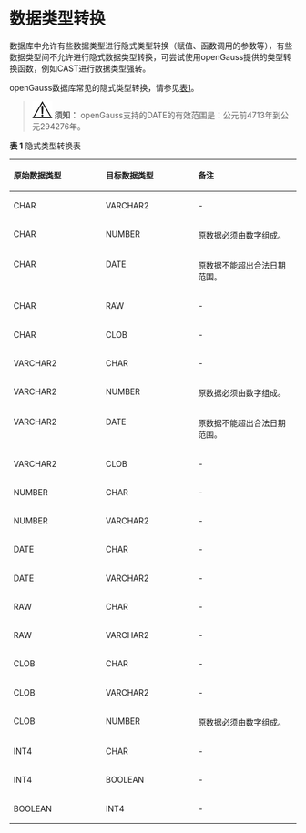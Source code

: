 # 数据类型转换<a name="ZH-CN_TOPIC_0289899898"></a>

数据库中允许有些数据类型进行隐式类型转换（赋值、函数调用的参数等），有些数据类型间不允许进行隐式数据类型转换，可尝试使用openGauss提供的类型转换函数，例如CAST进行数据类型强转。

openGauss数据库常见的隐式类型转换，请参见[表1](#zh-cn_topic_0283137393_zh-cn_topic_0237122212_zh-cn_topic_0059778807_tbc67231ae8bc4ca484efaebd2629a0e4)。

>![](public_sys-resources/icon-notice.gif) **须知：** 
>openGauss支持的DATE的有效范围是：公元前4713年到公元294276年。

**表 1**  隐式类型转换表

<a name="zh-cn_topic_0283137393_zh-cn_topic_0237122212_zh-cn_topic_0059778807_tbc67231ae8bc4ca484efaebd2629a0e4"></a>
<table><thead align="left"><tr id="zh-cn_topic_0283137393_zh-cn_topic_0237122212_zh-cn_topic_0059778807_r69956e6b5233460085d170c1bae836c3"><th class="cellrowborder" valign="top" width="32.15678432156784%" id="mcps1.2.4.1.1"><p id="zh-cn_topic_0283137393_zh-cn_topic_0237122212_zh-cn_topic_0059778807_a70efa5bbf1994084be3ca12218b6faa4"><a name="zh-cn_topic_0283137393_zh-cn_topic_0237122212_zh-cn_topic_0059778807_a70efa5bbf1994084be3ca12218b6faa4"></a><a name="zh-cn_topic_0283137393_zh-cn_topic_0237122212_zh-cn_topic_0059778807_a70efa5bbf1994084be3ca12218b6faa4"></a>原始数据类型</p>
</th>
<th class="cellrowborder" valign="top" width="32.15678432156784%" id="mcps1.2.4.1.2"><p id="zh-cn_topic_0283137393_zh-cn_topic_0237122212_zh-cn_topic_0059778807_a6f8535f3f6024440abf2fc7623384b6e"><a name="zh-cn_topic_0283137393_zh-cn_topic_0237122212_zh-cn_topic_0059778807_a6f8535f3f6024440abf2fc7623384b6e"></a><a name="zh-cn_topic_0283137393_zh-cn_topic_0237122212_zh-cn_topic_0059778807_a6f8535f3f6024440abf2fc7623384b6e"></a>目标数据类型</p>
</th>
<th class="cellrowborder" valign="top" width="35.68643135686431%" id="mcps1.2.4.1.3"><p id="zh-cn_topic_0283137393_zh-cn_topic_0237122212_zh-cn_topic_0059778807_a6821a54f597b41f99cfe3cfe1c3ef4e4"><a name="zh-cn_topic_0283137393_zh-cn_topic_0237122212_zh-cn_topic_0059778807_a6821a54f597b41f99cfe3cfe1c3ef4e4"></a><a name="zh-cn_topic_0283137393_zh-cn_topic_0237122212_zh-cn_topic_0059778807_a6821a54f597b41f99cfe3cfe1c3ef4e4"></a>备注</p>
</th>
</tr>
</thead>
<tbody><tr id="zh-cn_topic_0283137393_zh-cn_topic_0237122212_zh-cn_topic_0059778807_r036fabc3c5b14640a8e5166e8ee9c46e"><td class="cellrowborder" valign="top" width="32.15678432156784%" headers="mcps1.2.4.1.1 "><p id="zh-cn_topic_0283137393_zh-cn_topic_0237122212_zh-cn_topic_0059778807_a032288270dd2462f97ace4bde2f6203a"><a name="zh-cn_topic_0283137393_zh-cn_topic_0237122212_zh-cn_topic_0059778807_a032288270dd2462f97ace4bde2f6203a"></a><a name="zh-cn_topic_0283137393_zh-cn_topic_0237122212_zh-cn_topic_0059778807_a032288270dd2462f97ace4bde2f6203a"></a>CHAR</p>
</td>
<td class="cellrowborder" valign="top" width="32.15678432156784%" headers="mcps1.2.4.1.2 "><p id="zh-cn_topic_0283137393_zh-cn_topic_0237122212_zh-cn_topic_0059778807_a6c5dc344b60c43f89f341abd2c69ded9"><a name="zh-cn_topic_0283137393_zh-cn_topic_0237122212_zh-cn_topic_0059778807_a6c5dc344b60c43f89f341abd2c69ded9"></a><a name="zh-cn_topic_0283137393_zh-cn_topic_0237122212_zh-cn_topic_0059778807_a6c5dc344b60c43f89f341abd2c69ded9"></a>VARCHAR2</p>
</td>
<td class="cellrowborder" valign="top" width="35.68643135686431%" headers="mcps1.2.4.1.3 "><p id="zh-cn_topic_0283137393_zh-cn_topic_0237122212_zh-cn_topic_0059778807_a875e5650bb2e4ab4acc70b54458aaeed"><a name="zh-cn_topic_0283137393_zh-cn_topic_0237122212_zh-cn_topic_0059778807_a875e5650bb2e4ab4acc70b54458aaeed"></a><a name="zh-cn_topic_0283137393_zh-cn_topic_0237122212_zh-cn_topic_0059778807_a875e5650bb2e4ab4acc70b54458aaeed"></a>-</p>
</td>
</tr>
<tr id="zh-cn_topic_0283137393_zh-cn_topic_0237122212_zh-cn_topic_0059778807_red7674f319bf4fb39846b5ee9fb47b7b"><td class="cellrowborder" valign="top" width="32.15678432156784%" headers="mcps1.2.4.1.1 "><p id="zh-cn_topic_0283137393_zh-cn_topic_0237122212_zh-cn_topic_0059778807_a00126f61e651400fa38a9e1d28a4e282"><a name="zh-cn_topic_0283137393_zh-cn_topic_0237122212_zh-cn_topic_0059778807_a00126f61e651400fa38a9e1d28a4e282"></a><a name="zh-cn_topic_0283137393_zh-cn_topic_0237122212_zh-cn_topic_0059778807_a00126f61e651400fa38a9e1d28a4e282"></a>CHAR</p>
</td>
<td class="cellrowborder" valign="top" width="32.15678432156784%" headers="mcps1.2.4.1.2 "><p id="zh-cn_topic_0283137393_zh-cn_topic_0237122212_zh-cn_topic_0059778807_a8ec5e88836194534bb75a42109e10f59"><a name="zh-cn_topic_0283137393_zh-cn_topic_0237122212_zh-cn_topic_0059778807_a8ec5e88836194534bb75a42109e10f59"></a><a name="zh-cn_topic_0283137393_zh-cn_topic_0237122212_zh-cn_topic_0059778807_a8ec5e88836194534bb75a42109e10f59"></a>NUMBER</p>
</td>
<td class="cellrowborder" valign="top" width="35.68643135686431%" headers="mcps1.2.4.1.3 "><p id="zh-cn_topic_0283137393_zh-cn_topic_0237122212_zh-cn_topic_0059778807_a2e84fd9eefb34b30a2a05c598c56fe5b"><a name="zh-cn_topic_0283137393_zh-cn_topic_0237122212_zh-cn_topic_0059778807_a2e84fd9eefb34b30a2a05c598c56fe5b"></a><a name="zh-cn_topic_0283137393_zh-cn_topic_0237122212_zh-cn_topic_0059778807_a2e84fd9eefb34b30a2a05c598c56fe5b"></a>原数据必须由数字组成。</p>
</td>
</tr>
<tr id="zh-cn_topic_0283137393_zh-cn_topic_0237122212_zh-cn_topic_0059778807_r39de4558eda9419fb33eb98bedc3b919"><td class="cellrowborder" valign="top" width="32.15678432156784%" headers="mcps1.2.4.1.1 "><p id="zh-cn_topic_0283137393_zh-cn_topic_0237122212_zh-cn_topic_0059778807_a2dbf18ae1ea54e79b91ad4d177a0ec25"><a name="zh-cn_topic_0283137393_zh-cn_topic_0237122212_zh-cn_topic_0059778807_a2dbf18ae1ea54e79b91ad4d177a0ec25"></a><a name="zh-cn_topic_0283137393_zh-cn_topic_0237122212_zh-cn_topic_0059778807_a2dbf18ae1ea54e79b91ad4d177a0ec25"></a>CHAR</p>
</td>
<td class="cellrowborder" valign="top" width="32.15678432156784%" headers="mcps1.2.4.1.2 "><p id="zh-cn_topic_0283137393_zh-cn_topic_0237122212_zh-cn_topic_0059778807_af598b0b0192f4cdabe5a963697188184"><a name="zh-cn_topic_0283137393_zh-cn_topic_0237122212_zh-cn_topic_0059778807_af598b0b0192f4cdabe5a963697188184"></a><a name="zh-cn_topic_0283137393_zh-cn_topic_0237122212_zh-cn_topic_0059778807_af598b0b0192f4cdabe5a963697188184"></a>DATE</p>
</td>
<td class="cellrowborder" valign="top" width="35.68643135686431%" headers="mcps1.2.4.1.3 "><p id="zh-cn_topic_0283137393_zh-cn_topic_0237122212_zh-cn_topic_0059778807_a1e345eac62614d738ff58f02b7a2a77c"><a name="zh-cn_topic_0283137393_zh-cn_topic_0237122212_zh-cn_topic_0059778807_a1e345eac62614d738ff58f02b7a2a77c"></a><a name="zh-cn_topic_0283137393_zh-cn_topic_0237122212_zh-cn_topic_0059778807_a1e345eac62614d738ff58f02b7a2a77c"></a>原数据不能超出合法日期范围。</p>
</td>
</tr>
<tr id="zh-cn_topic_0283137393_zh-cn_topic_0237122212_zh-cn_topic_0059778807_rb9ff1894f71546d4af8b6644969067e8"><td class="cellrowborder" valign="top" width="32.15678432156784%" headers="mcps1.2.4.1.1 "><p id="zh-cn_topic_0283137393_zh-cn_topic_0237122212_zh-cn_topic_0059778807_a993adadff7264477832a5142d811e6bd"><a name="zh-cn_topic_0283137393_zh-cn_topic_0237122212_zh-cn_topic_0059778807_a993adadff7264477832a5142d811e6bd"></a><a name="zh-cn_topic_0283137393_zh-cn_topic_0237122212_zh-cn_topic_0059778807_a993adadff7264477832a5142d811e6bd"></a>CHAR</p>
</td>
<td class="cellrowborder" valign="top" width="32.15678432156784%" headers="mcps1.2.4.1.2 "><p id="zh-cn_topic_0283137393_zh-cn_topic_0237122212_zh-cn_topic_0059778807_a3246806c2a564a0eb16d08bd65e7bdc3"><a name="zh-cn_topic_0283137393_zh-cn_topic_0237122212_zh-cn_topic_0059778807_a3246806c2a564a0eb16d08bd65e7bdc3"></a><a name="zh-cn_topic_0283137393_zh-cn_topic_0237122212_zh-cn_topic_0059778807_a3246806c2a564a0eb16d08bd65e7bdc3"></a>RAW</p>
</td>
<td class="cellrowborder" valign="top" width="35.68643135686431%" headers="mcps1.2.4.1.3 "><p id="zh-cn_topic_0283137393_zh-cn_topic_0237122212_zh-cn_topic_0059778807_a921bf9d019ed49109e515c6f5fb0045a"><a name="zh-cn_topic_0283137393_zh-cn_topic_0237122212_zh-cn_topic_0059778807_a921bf9d019ed49109e515c6f5fb0045a"></a><a name="zh-cn_topic_0283137393_zh-cn_topic_0237122212_zh-cn_topic_0059778807_a921bf9d019ed49109e515c6f5fb0045a"></a>-</p>
</td>
</tr>
<tr id="zh-cn_topic_0283137393_zh-cn_topic_0237122212_zh-cn_topic_0059778807_rae451ff869764ec4913d654d4d74447b"><td class="cellrowborder" valign="top" width="32.15678432156784%" headers="mcps1.2.4.1.1 "><p id="zh-cn_topic_0283137393_zh-cn_topic_0237122212_zh-cn_topic_0059778807_af2ba5ebd77dd4983a85539ca355b9f05"><a name="zh-cn_topic_0283137393_zh-cn_topic_0237122212_zh-cn_topic_0059778807_af2ba5ebd77dd4983a85539ca355b9f05"></a><a name="zh-cn_topic_0283137393_zh-cn_topic_0237122212_zh-cn_topic_0059778807_af2ba5ebd77dd4983a85539ca355b9f05"></a>CHAR</p>
</td>
<td class="cellrowborder" valign="top" width="32.15678432156784%" headers="mcps1.2.4.1.2 "><p id="zh-cn_topic_0283137393_zh-cn_topic_0237122212_zh-cn_topic_0059778807_ac859bf40b74846b4bf8e05e3f9654c93"><a name="zh-cn_topic_0283137393_zh-cn_topic_0237122212_zh-cn_topic_0059778807_ac859bf40b74846b4bf8e05e3f9654c93"></a><a name="zh-cn_topic_0283137393_zh-cn_topic_0237122212_zh-cn_topic_0059778807_ac859bf40b74846b4bf8e05e3f9654c93"></a>CLOB</p>
</td>
<td class="cellrowborder" valign="top" width="35.68643135686431%" headers="mcps1.2.4.1.3 "><p id="zh-cn_topic_0283137393_zh-cn_topic_0237122212_zh-cn_topic_0059778807_a385d67623c284b498634d788fca7bdd1"><a name="zh-cn_topic_0283137393_zh-cn_topic_0237122212_zh-cn_topic_0059778807_a385d67623c284b498634d788fca7bdd1"></a><a name="zh-cn_topic_0283137393_zh-cn_topic_0237122212_zh-cn_topic_0059778807_a385d67623c284b498634d788fca7bdd1"></a>-</p>
</td>
</tr>
<tr id="zh-cn_topic_0283137393_zh-cn_topic_0237122212_zh-cn_topic_0059778807_r5afb5798a863407f923634eb293d6c5b"><td class="cellrowborder" valign="top" width="32.15678432156784%" headers="mcps1.2.4.1.1 "><p id="zh-cn_topic_0283137393_zh-cn_topic_0237122212_zh-cn_topic_0059778807_a2c9358bf4e2a483390119764934860d4"><a name="zh-cn_topic_0283137393_zh-cn_topic_0237122212_zh-cn_topic_0059778807_a2c9358bf4e2a483390119764934860d4"></a><a name="zh-cn_topic_0283137393_zh-cn_topic_0237122212_zh-cn_topic_0059778807_a2c9358bf4e2a483390119764934860d4"></a>VARCHAR2</p>
</td>
<td class="cellrowborder" valign="top" width="32.15678432156784%" headers="mcps1.2.4.1.2 "><p id="zh-cn_topic_0283137393_zh-cn_topic_0237122212_zh-cn_topic_0059778807_a1daefb2afa3548cc83b914bf13149803"><a name="zh-cn_topic_0283137393_zh-cn_topic_0237122212_zh-cn_topic_0059778807_a1daefb2afa3548cc83b914bf13149803"></a><a name="zh-cn_topic_0283137393_zh-cn_topic_0237122212_zh-cn_topic_0059778807_a1daefb2afa3548cc83b914bf13149803"></a>CHAR</p>
</td>
<td class="cellrowborder" valign="top" width="35.68643135686431%" headers="mcps1.2.4.1.3 "><p id="zh-cn_topic_0283137393_zh-cn_topic_0237122212_zh-cn_topic_0059778807_a1916b6ae67dd4aeb931025cd8f5b28c7"><a name="zh-cn_topic_0283137393_zh-cn_topic_0237122212_zh-cn_topic_0059778807_a1916b6ae67dd4aeb931025cd8f5b28c7"></a><a name="zh-cn_topic_0283137393_zh-cn_topic_0237122212_zh-cn_topic_0059778807_a1916b6ae67dd4aeb931025cd8f5b28c7"></a>-</p>
</td>
</tr>
<tr id="zh-cn_topic_0283137393_zh-cn_topic_0237122212_zh-cn_topic_0059778807_rf59618fc2307451fb7b5d0ecd70f471f"><td class="cellrowborder" valign="top" width="32.15678432156784%" headers="mcps1.2.4.1.1 "><p id="zh-cn_topic_0283137393_zh-cn_topic_0237122212_zh-cn_topic_0059778807_a051fb07d485d45b5bb6585a727cc7b40"><a name="zh-cn_topic_0283137393_zh-cn_topic_0237122212_zh-cn_topic_0059778807_a051fb07d485d45b5bb6585a727cc7b40"></a><a name="zh-cn_topic_0283137393_zh-cn_topic_0237122212_zh-cn_topic_0059778807_a051fb07d485d45b5bb6585a727cc7b40"></a>VARCHAR2</p>
</td>
<td class="cellrowborder" valign="top" width="32.15678432156784%" headers="mcps1.2.4.1.2 "><p id="zh-cn_topic_0283137393_zh-cn_topic_0237122212_zh-cn_topic_0059778807_a3eec43e2998843b187b17f573ee47a99"><a name="zh-cn_topic_0283137393_zh-cn_topic_0237122212_zh-cn_topic_0059778807_a3eec43e2998843b187b17f573ee47a99"></a><a name="zh-cn_topic_0283137393_zh-cn_topic_0237122212_zh-cn_topic_0059778807_a3eec43e2998843b187b17f573ee47a99"></a>NUMBER</p>
</td>
<td class="cellrowborder" valign="top" width="35.68643135686431%" headers="mcps1.2.4.1.3 "><p id="zh-cn_topic_0283137393_zh-cn_topic_0237122212_zh-cn_topic_0059778807_a3b7586114cba402faf9bae12c2a1cbdd"><a name="zh-cn_topic_0283137393_zh-cn_topic_0237122212_zh-cn_topic_0059778807_a3b7586114cba402faf9bae12c2a1cbdd"></a><a name="zh-cn_topic_0283137393_zh-cn_topic_0237122212_zh-cn_topic_0059778807_a3b7586114cba402faf9bae12c2a1cbdd"></a>原数据必须由数字组成。</p>
</td>
</tr>
<tr id="zh-cn_topic_0283137393_zh-cn_topic_0237122212_zh-cn_topic_0059778807_r35622a0538954ba29bfbc8e77a462afc"><td class="cellrowborder" valign="top" width="32.15678432156784%" headers="mcps1.2.4.1.1 "><p id="zh-cn_topic_0283137393_zh-cn_topic_0237122212_zh-cn_topic_0059778807_aac729614a46b4a4da2dbfbdd5bbadb81"><a name="zh-cn_topic_0283137393_zh-cn_topic_0237122212_zh-cn_topic_0059778807_aac729614a46b4a4da2dbfbdd5bbadb81"></a><a name="zh-cn_topic_0283137393_zh-cn_topic_0237122212_zh-cn_topic_0059778807_aac729614a46b4a4da2dbfbdd5bbadb81"></a>VARCHAR2</p>
</td>
<td class="cellrowborder" valign="top" width="32.15678432156784%" headers="mcps1.2.4.1.2 "><p id="zh-cn_topic_0283137393_zh-cn_topic_0237122212_zh-cn_topic_0059778807_a9e8ea6d2dea0420f8a04d8eb5fa97b67"><a name="zh-cn_topic_0283137393_zh-cn_topic_0237122212_zh-cn_topic_0059778807_a9e8ea6d2dea0420f8a04d8eb5fa97b67"></a><a name="zh-cn_topic_0283137393_zh-cn_topic_0237122212_zh-cn_topic_0059778807_a9e8ea6d2dea0420f8a04d8eb5fa97b67"></a>DATE</p>
</td>
<td class="cellrowborder" valign="top" width="35.68643135686431%" headers="mcps1.2.4.1.3 "><p id="zh-cn_topic_0283137393_zh-cn_topic_0237122212_zh-cn_topic_0059778807_a5fd0f9ad5c1443cfb0def57bdfcefa62"><a name="zh-cn_topic_0283137393_zh-cn_topic_0237122212_zh-cn_topic_0059778807_a5fd0f9ad5c1443cfb0def57bdfcefa62"></a><a name="zh-cn_topic_0283137393_zh-cn_topic_0237122212_zh-cn_topic_0059778807_a5fd0f9ad5c1443cfb0def57bdfcefa62"></a>原数据不能超出合法日期范围。</p>
</td>
</tr>
<tr id="zh-cn_topic_0283137393_zh-cn_topic_0237122212_zh-cn_topic_0059778807_r361a7f2fb9b14e30b313eae425062578"><td class="cellrowborder" valign="top" width="32.15678432156784%" headers="mcps1.2.4.1.1 "><p id="zh-cn_topic_0283137393_zh-cn_topic_0237122212_zh-cn_topic_0059778807_a6d117317fb1341c78030d1f997ae9911"><a name="zh-cn_topic_0283137393_zh-cn_topic_0237122212_zh-cn_topic_0059778807_a6d117317fb1341c78030d1f997ae9911"></a><a name="zh-cn_topic_0283137393_zh-cn_topic_0237122212_zh-cn_topic_0059778807_a6d117317fb1341c78030d1f997ae9911"></a>VARCHAR2</p>
</td>
<td class="cellrowborder" valign="top" width="32.15678432156784%" headers="mcps1.2.4.1.2 "><p id="zh-cn_topic_0283137393_zh-cn_topic_0237122212_zh-cn_topic_0059778807_a264627bde59542a196b140de1ca70015"><a name="zh-cn_topic_0283137393_zh-cn_topic_0237122212_zh-cn_topic_0059778807_a264627bde59542a196b140de1ca70015"></a><a name="zh-cn_topic_0283137393_zh-cn_topic_0237122212_zh-cn_topic_0059778807_a264627bde59542a196b140de1ca70015"></a>CLOB</p>
</td>
<td class="cellrowborder" valign="top" width="35.68643135686431%" headers="mcps1.2.4.1.3 "><p id="zh-cn_topic_0283137393_zh-cn_topic_0237122212_zh-cn_topic_0059778807_abd323b9754bf4f078e5f2d43de60e69a"><a name="zh-cn_topic_0283137393_zh-cn_topic_0237122212_zh-cn_topic_0059778807_abd323b9754bf4f078e5f2d43de60e69a"></a><a name="zh-cn_topic_0283137393_zh-cn_topic_0237122212_zh-cn_topic_0059778807_abd323b9754bf4f078e5f2d43de60e69a"></a>-</p>
</td>
</tr>
<tr id="zh-cn_topic_0283137393_zh-cn_topic_0237122212_zh-cn_topic_0059778807_rb2f66aa85e214964be860af8c5030ad4"><td class="cellrowborder" valign="top" width="32.15678432156784%" headers="mcps1.2.4.1.1 "><p id="zh-cn_topic_0283137393_zh-cn_topic_0237122212_zh-cn_topic_0059778807_ad503f5dfce5249a98907a9e63d12e193"><a name="zh-cn_topic_0283137393_zh-cn_topic_0237122212_zh-cn_topic_0059778807_ad503f5dfce5249a98907a9e63d12e193"></a><a name="zh-cn_topic_0283137393_zh-cn_topic_0237122212_zh-cn_topic_0059778807_ad503f5dfce5249a98907a9e63d12e193"></a>NUMBER</p>
</td>
<td class="cellrowborder" valign="top" width="32.15678432156784%" headers="mcps1.2.4.1.2 "><p id="zh-cn_topic_0283137393_zh-cn_topic_0237122212_zh-cn_topic_0059778807_aba0c33cddd884138a0e7749929614f35"><a name="zh-cn_topic_0283137393_zh-cn_topic_0237122212_zh-cn_topic_0059778807_aba0c33cddd884138a0e7749929614f35"></a><a name="zh-cn_topic_0283137393_zh-cn_topic_0237122212_zh-cn_topic_0059778807_aba0c33cddd884138a0e7749929614f35"></a>CHAR</p>
</td>
<td class="cellrowborder" valign="top" width="35.68643135686431%" headers="mcps1.2.4.1.3 "><p id="zh-cn_topic_0283137393_zh-cn_topic_0237122212_zh-cn_topic_0059778807_a8d45c7fc49bf46c391082fed965ee7a3"><a name="zh-cn_topic_0283137393_zh-cn_topic_0237122212_zh-cn_topic_0059778807_a8d45c7fc49bf46c391082fed965ee7a3"></a><a name="zh-cn_topic_0283137393_zh-cn_topic_0237122212_zh-cn_topic_0059778807_a8d45c7fc49bf46c391082fed965ee7a3"></a>-</p>
</td>
</tr>
<tr id="zh-cn_topic_0283137393_zh-cn_topic_0237122212_zh-cn_topic_0059778807_r4e57d933049d42e5b5c5e80d3bd78bfe"><td class="cellrowborder" valign="top" width="32.15678432156784%" headers="mcps1.2.4.1.1 "><p id="zh-cn_topic_0283137393_zh-cn_topic_0237122212_zh-cn_topic_0059778807_a80ccb3c665bc42b3ac6f2afbe5419102"><a name="zh-cn_topic_0283137393_zh-cn_topic_0237122212_zh-cn_topic_0059778807_a80ccb3c665bc42b3ac6f2afbe5419102"></a><a name="zh-cn_topic_0283137393_zh-cn_topic_0237122212_zh-cn_topic_0059778807_a80ccb3c665bc42b3ac6f2afbe5419102"></a>NUMBER</p>
</td>
<td class="cellrowborder" valign="top" width="32.15678432156784%" headers="mcps1.2.4.1.2 "><p id="zh-cn_topic_0283137393_zh-cn_topic_0237122212_zh-cn_topic_0059778807_aff71c888c1d64eb9852196d2288f2c16"><a name="zh-cn_topic_0283137393_zh-cn_topic_0237122212_zh-cn_topic_0059778807_aff71c888c1d64eb9852196d2288f2c16"></a><a name="zh-cn_topic_0283137393_zh-cn_topic_0237122212_zh-cn_topic_0059778807_aff71c888c1d64eb9852196d2288f2c16"></a>VARCHAR2</p>
</td>
<td class="cellrowborder" valign="top" width="35.68643135686431%" headers="mcps1.2.4.1.3 "><p id="zh-cn_topic_0283137393_zh-cn_topic_0237122212_zh-cn_topic_0059778807_adab4747e2ed644d3bb64c7183ba6e579"><a name="zh-cn_topic_0283137393_zh-cn_topic_0237122212_zh-cn_topic_0059778807_adab4747e2ed644d3bb64c7183ba6e579"></a><a name="zh-cn_topic_0283137393_zh-cn_topic_0237122212_zh-cn_topic_0059778807_adab4747e2ed644d3bb64c7183ba6e579"></a>-</p>
</td>
</tr>
<tr id="zh-cn_topic_0283137393_zh-cn_topic_0237122212_zh-cn_topic_0059778807_ra2fc957fc8bd489a82a29f41ac89bf2f"><td class="cellrowborder" valign="top" width="32.15678432156784%" headers="mcps1.2.4.1.1 "><p id="zh-cn_topic_0283137393_zh-cn_topic_0237122212_zh-cn_topic_0059778807_af2a4426248be4ec8920ddf4124f18916"><a name="zh-cn_topic_0283137393_zh-cn_topic_0237122212_zh-cn_topic_0059778807_af2a4426248be4ec8920ddf4124f18916"></a><a name="zh-cn_topic_0283137393_zh-cn_topic_0237122212_zh-cn_topic_0059778807_af2a4426248be4ec8920ddf4124f18916"></a>DATE</p>
</td>
<td class="cellrowborder" valign="top" width="32.15678432156784%" headers="mcps1.2.4.1.2 "><p id="zh-cn_topic_0283137393_zh-cn_topic_0237122212_zh-cn_topic_0059778807_a5147c2dc79e0445da0d0376bc395e7ea"><a name="zh-cn_topic_0283137393_zh-cn_topic_0237122212_zh-cn_topic_0059778807_a5147c2dc79e0445da0d0376bc395e7ea"></a><a name="zh-cn_topic_0283137393_zh-cn_topic_0237122212_zh-cn_topic_0059778807_a5147c2dc79e0445da0d0376bc395e7ea"></a>CHAR</p>
</td>
<td class="cellrowborder" valign="top" width="35.68643135686431%" headers="mcps1.2.4.1.3 "><p id="zh-cn_topic_0283137393_zh-cn_topic_0237122212_zh-cn_topic_0059778807_a98654333589a45efad553489425fb71e"><a name="zh-cn_topic_0283137393_zh-cn_topic_0237122212_zh-cn_topic_0059778807_a98654333589a45efad553489425fb71e"></a><a name="zh-cn_topic_0283137393_zh-cn_topic_0237122212_zh-cn_topic_0059778807_a98654333589a45efad553489425fb71e"></a>-</p>
</td>
</tr>
<tr id="zh-cn_topic_0283137393_zh-cn_topic_0237122212_zh-cn_topic_0059778807_r22200dc53db643a9bbee5c3971e29fab"><td class="cellrowborder" valign="top" width="32.15678432156784%" headers="mcps1.2.4.1.1 "><p id="zh-cn_topic_0283137393_zh-cn_topic_0237122212_zh-cn_topic_0059778807_a8a9479c03ed1433cb96f83b0df9f0ec8"><a name="zh-cn_topic_0283137393_zh-cn_topic_0237122212_zh-cn_topic_0059778807_a8a9479c03ed1433cb96f83b0df9f0ec8"></a><a name="zh-cn_topic_0283137393_zh-cn_topic_0237122212_zh-cn_topic_0059778807_a8a9479c03ed1433cb96f83b0df9f0ec8"></a>DATE</p>
</td>
<td class="cellrowborder" valign="top" width="32.15678432156784%" headers="mcps1.2.4.1.2 "><p id="zh-cn_topic_0283137393_zh-cn_topic_0237122212_zh-cn_topic_0059778807_a60b81bbb0dea4b0e9c3322980302ba3a"><a name="zh-cn_topic_0283137393_zh-cn_topic_0237122212_zh-cn_topic_0059778807_a60b81bbb0dea4b0e9c3322980302ba3a"></a><a name="zh-cn_topic_0283137393_zh-cn_topic_0237122212_zh-cn_topic_0059778807_a60b81bbb0dea4b0e9c3322980302ba3a"></a>VARCHAR2</p>
</td>
<td class="cellrowborder" valign="top" width="35.68643135686431%" headers="mcps1.2.4.1.3 "><p id="zh-cn_topic_0283137393_zh-cn_topic_0237122212_zh-cn_topic_0059778807_a2ce6cb1ed2844d1abc8aac5d2b8d3b55"><a name="zh-cn_topic_0283137393_zh-cn_topic_0237122212_zh-cn_topic_0059778807_a2ce6cb1ed2844d1abc8aac5d2b8d3b55"></a><a name="zh-cn_topic_0283137393_zh-cn_topic_0237122212_zh-cn_topic_0059778807_a2ce6cb1ed2844d1abc8aac5d2b8d3b55"></a>-</p>
</td>
</tr>
<tr id="zh-cn_topic_0283137393_zh-cn_topic_0237122212_zh-cn_topic_0059778807_r936540db9b0d47fc94bcd55c8ec9563f"><td class="cellrowborder" valign="top" width="32.15678432156784%" headers="mcps1.2.4.1.1 "><p id="zh-cn_topic_0283137393_zh-cn_topic_0237122212_zh-cn_topic_0059778807_aa68fc9f96d1b44478e04665ccc2a062d"><a name="zh-cn_topic_0283137393_zh-cn_topic_0237122212_zh-cn_topic_0059778807_aa68fc9f96d1b44478e04665ccc2a062d"></a><a name="zh-cn_topic_0283137393_zh-cn_topic_0237122212_zh-cn_topic_0059778807_aa68fc9f96d1b44478e04665ccc2a062d"></a>RAW</p>
</td>
<td class="cellrowborder" valign="top" width="32.15678432156784%" headers="mcps1.2.4.1.2 "><p id="zh-cn_topic_0283137393_zh-cn_topic_0237122212_zh-cn_topic_0059778807_aae9675b6cb9b4bb497a185ef8b5ad73f"><a name="zh-cn_topic_0283137393_zh-cn_topic_0237122212_zh-cn_topic_0059778807_aae9675b6cb9b4bb497a185ef8b5ad73f"></a><a name="zh-cn_topic_0283137393_zh-cn_topic_0237122212_zh-cn_topic_0059778807_aae9675b6cb9b4bb497a185ef8b5ad73f"></a>CHAR</p>
</td>
<td class="cellrowborder" valign="top" width="35.68643135686431%" headers="mcps1.2.4.1.3 "><p id="zh-cn_topic_0283137393_zh-cn_topic_0237122212_zh-cn_topic_0059778807_a57400f97ca00496b9df7960afe4071ad"><a name="zh-cn_topic_0283137393_zh-cn_topic_0237122212_zh-cn_topic_0059778807_a57400f97ca00496b9df7960afe4071ad"></a><a name="zh-cn_topic_0283137393_zh-cn_topic_0237122212_zh-cn_topic_0059778807_a57400f97ca00496b9df7960afe4071ad"></a>-</p>
</td>
</tr>
<tr id="zh-cn_topic_0283137393_zh-cn_topic_0237122212_zh-cn_topic_0059778807_rf151576d7ba7477baa8e088898755cbe"><td class="cellrowborder" valign="top" width="32.15678432156784%" headers="mcps1.2.4.1.1 "><p id="zh-cn_topic_0283137393_zh-cn_topic_0237122212_zh-cn_topic_0059778807_aa2b7331ed76b46eea54879732d4cd56b"><a name="zh-cn_topic_0283137393_zh-cn_topic_0237122212_zh-cn_topic_0059778807_aa2b7331ed76b46eea54879732d4cd56b"></a><a name="zh-cn_topic_0283137393_zh-cn_topic_0237122212_zh-cn_topic_0059778807_aa2b7331ed76b46eea54879732d4cd56b"></a>RAW</p>
</td>
<td class="cellrowborder" valign="top" width="32.15678432156784%" headers="mcps1.2.4.1.2 "><p id="zh-cn_topic_0283137393_zh-cn_topic_0237122212_zh-cn_topic_0059778807_a96d82184b78948feb440dfcdffbc0e2b"><a name="zh-cn_topic_0283137393_zh-cn_topic_0237122212_zh-cn_topic_0059778807_a96d82184b78948feb440dfcdffbc0e2b"></a><a name="zh-cn_topic_0283137393_zh-cn_topic_0237122212_zh-cn_topic_0059778807_a96d82184b78948feb440dfcdffbc0e2b"></a>VARCHAR2</p>
</td>
<td class="cellrowborder" valign="top" width="35.68643135686431%" headers="mcps1.2.4.1.3 "><p id="zh-cn_topic_0283137393_zh-cn_topic_0237122212_zh-cn_topic_0059778807_a188a69d4f32048aaaa376e6dffdf149f"><a name="zh-cn_topic_0283137393_zh-cn_topic_0237122212_zh-cn_topic_0059778807_a188a69d4f32048aaaa376e6dffdf149f"></a><a name="zh-cn_topic_0283137393_zh-cn_topic_0237122212_zh-cn_topic_0059778807_a188a69d4f32048aaaa376e6dffdf149f"></a>-</p>
</td>
</tr>
<tr id="zh-cn_topic_0283137393_zh-cn_topic_0237122212_zh-cn_topic_0059778807_r472ab394422041faa30eb7e89febee30"><td class="cellrowborder" valign="top" width="32.15678432156784%" headers="mcps1.2.4.1.1 "><p id="zh-cn_topic_0283137393_zh-cn_topic_0237122212_zh-cn_topic_0059778807_a8b9a256e467a41ae8e77696cf717b870"><a name="zh-cn_topic_0283137393_zh-cn_topic_0237122212_zh-cn_topic_0059778807_a8b9a256e467a41ae8e77696cf717b870"></a><a name="zh-cn_topic_0283137393_zh-cn_topic_0237122212_zh-cn_topic_0059778807_a8b9a256e467a41ae8e77696cf717b870"></a>CLOB</p>
</td>
<td class="cellrowborder" valign="top" width="32.15678432156784%" headers="mcps1.2.4.1.2 "><p id="zh-cn_topic_0283137393_zh-cn_topic_0237122212_zh-cn_topic_0059778807_a3d555160d728423684959318a4355539"><a name="zh-cn_topic_0283137393_zh-cn_topic_0237122212_zh-cn_topic_0059778807_a3d555160d728423684959318a4355539"></a><a name="zh-cn_topic_0283137393_zh-cn_topic_0237122212_zh-cn_topic_0059778807_a3d555160d728423684959318a4355539"></a>CHAR</p>
</td>
<td class="cellrowborder" valign="top" width="35.68643135686431%" headers="mcps1.2.4.1.3 "><p id="zh-cn_topic_0283137393_zh-cn_topic_0237122212_zh-cn_topic_0059778807_ac1e9a6f50ca64701b1e4276d37f501e5"><a name="zh-cn_topic_0283137393_zh-cn_topic_0237122212_zh-cn_topic_0059778807_ac1e9a6f50ca64701b1e4276d37f501e5"></a><a name="zh-cn_topic_0283137393_zh-cn_topic_0237122212_zh-cn_topic_0059778807_ac1e9a6f50ca64701b1e4276d37f501e5"></a>-</p>
</td>
</tr>
<tr id="zh-cn_topic_0283137393_zh-cn_topic_0237122212_zh-cn_topic_0059778807_r29c0857a5ad840d8a6a70198ce29a52b"><td class="cellrowborder" valign="top" width="32.15678432156784%" headers="mcps1.2.4.1.1 "><p id="zh-cn_topic_0283137393_zh-cn_topic_0237122212_zh-cn_topic_0059778807_ac1a3776b45a648d4ae0427d34a813b24"><a name="zh-cn_topic_0283137393_zh-cn_topic_0237122212_zh-cn_topic_0059778807_ac1a3776b45a648d4ae0427d34a813b24"></a><a name="zh-cn_topic_0283137393_zh-cn_topic_0237122212_zh-cn_topic_0059778807_ac1a3776b45a648d4ae0427d34a813b24"></a>CLOB</p>
</td>
<td class="cellrowborder" valign="top" width="32.15678432156784%" headers="mcps1.2.4.1.2 "><p id="zh-cn_topic_0283137393_zh-cn_topic_0237122212_zh-cn_topic_0059778807_ad9ec9591858b40a495cd085944b96657"><a name="zh-cn_topic_0283137393_zh-cn_topic_0237122212_zh-cn_topic_0059778807_ad9ec9591858b40a495cd085944b96657"></a><a name="zh-cn_topic_0283137393_zh-cn_topic_0237122212_zh-cn_topic_0059778807_ad9ec9591858b40a495cd085944b96657"></a>VARCHAR2</p>
</td>
<td class="cellrowborder" valign="top" width="35.68643135686431%" headers="mcps1.2.4.1.3 "><p id="zh-cn_topic_0283137393_zh-cn_topic_0237122212_zh-cn_topic_0059778807_a7af5e84e8f7f42d7980a8da70e498308"><a name="zh-cn_topic_0283137393_zh-cn_topic_0237122212_zh-cn_topic_0059778807_a7af5e84e8f7f42d7980a8da70e498308"></a><a name="zh-cn_topic_0283137393_zh-cn_topic_0237122212_zh-cn_topic_0059778807_a7af5e84e8f7f42d7980a8da70e498308"></a>-</p>
</td>
</tr>
<tr id="zh-cn_topic_0283137393_zh-cn_topic_0237122212_zh-cn_topic_0059778807_r1b149e4015374cde9c1e5b3052653f3c"><td class="cellrowborder" valign="top" width="32.15678432156784%" headers="mcps1.2.4.1.1 "><p id="zh-cn_topic_0283137393_zh-cn_topic_0237122212_zh-cn_topic_0059778807_a095952f9640d4a6781b614ca5b82d63e"><a name="zh-cn_topic_0283137393_zh-cn_topic_0237122212_zh-cn_topic_0059778807_a095952f9640d4a6781b614ca5b82d63e"></a><a name="zh-cn_topic_0283137393_zh-cn_topic_0237122212_zh-cn_topic_0059778807_a095952f9640d4a6781b614ca5b82d63e"></a>CLOB</p>
</td>
<td class="cellrowborder" valign="top" width="32.15678432156784%" headers="mcps1.2.4.1.2 "><p id="zh-cn_topic_0283137393_zh-cn_topic_0237122212_zh-cn_topic_0059778807_a08deab09b8a04cd9bb39c27edd4c2d1c"><a name="zh-cn_topic_0283137393_zh-cn_topic_0237122212_zh-cn_topic_0059778807_a08deab09b8a04cd9bb39c27edd4c2d1c"></a><a name="zh-cn_topic_0283137393_zh-cn_topic_0237122212_zh-cn_topic_0059778807_a08deab09b8a04cd9bb39c27edd4c2d1c"></a>NUMBER</p>
</td>
<td class="cellrowborder" valign="top" width="35.68643135686431%" headers="mcps1.2.4.1.3 "><p id="zh-cn_topic_0283137393_zh-cn_topic_0237122212_zh-cn_topic_0059778807_a3be749fc72804d458ffdc4fbc3e8ffce"><a name="zh-cn_topic_0283137393_zh-cn_topic_0237122212_zh-cn_topic_0059778807_a3be749fc72804d458ffdc4fbc3e8ffce"></a><a name="zh-cn_topic_0283137393_zh-cn_topic_0237122212_zh-cn_topic_0059778807_a3be749fc72804d458ffdc4fbc3e8ffce"></a>原数据必须由数字组成。</p>
</td>
</tr>
<tr id="zh-cn_topic_0283137393_zh-cn_topic_0237122212_zh-cn_topic_0059778807_rb403e6c819fe4902baf2745ebe70fee9"><td class="cellrowborder" valign="top" width="32.15678432156784%" headers="mcps1.2.4.1.1 "><p id="zh-cn_topic_0283137393_zh-cn_topic_0237122212_zh-cn_topic_0059778807_a962b560b2be443eda913331961210419"><a name="zh-cn_topic_0283137393_zh-cn_topic_0237122212_zh-cn_topic_0059778807_a962b560b2be443eda913331961210419"></a><a name="zh-cn_topic_0283137393_zh-cn_topic_0237122212_zh-cn_topic_0059778807_a962b560b2be443eda913331961210419"></a>INT4</p>
</td>
<td class="cellrowborder" valign="top" width="32.15678432156784%" headers="mcps1.2.4.1.2 "><p id="zh-cn_topic_0283137393_zh-cn_topic_0237122212_zh-cn_topic_0059778807_a3c9b8606898f4749a76caf6b28084426"><a name="zh-cn_topic_0283137393_zh-cn_topic_0237122212_zh-cn_topic_0059778807_a3c9b8606898f4749a76caf6b28084426"></a><a name="zh-cn_topic_0283137393_zh-cn_topic_0237122212_zh-cn_topic_0059778807_a3c9b8606898f4749a76caf6b28084426"></a>CHAR</p>
</td>
<td class="cellrowborder" valign="top" width="35.68643135686431%" headers="mcps1.2.4.1.3 "><p id="zh-cn_topic_0283137393_zh-cn_topic_0237122212_zh-cn_topic_0059778807_ac3adeec499244758a00f6daffbfcc6df"><a name="zh-cn_topic_0283137393_zh-cn_topic_0237122212_zh-cn_topic_0059778807_ac3adeec499244758a00f6daffbfcc6df"></a><a name="zh-cn_topic_0283137393_zh-cn_topic_0237122212_zh-cn_topic_0059778807_ac3adeec499244758a00f6daffbfcc6df"></a>-</p>
</td>
</tr>
<tr id="zh-cn_topic_0283137393_row115641651175911"><td class="cellrowborder" valign="top" width="32.15678432156784%" headers="mcps1.2.4.1.1 "><p id="zh-cn_topic_0283137393_p13564155145917"><a name="zh-cn_topic_0283137393_p13564155145917"></a><a name="zh-cn_topic_0283137393_p13564155145917"></a>INT4</p>
</td>
<td class="cellrowborder" valign="top" width="32.15678432156784%" headers="mcps1.2.4.1.2 "><p id="zh-cn_topic_0283137393_p1456425116595"><a name="zh-cn_topic_0283137393_p1456425116595"></a><a name="zh-cn_topic_0283137393_p1456425116595"></a>BOOLEAN</p>
</td>
<td class="cellrowborder" valign="top" width="35.68643135686431%" headers="mcps1.2.4.1.3 "><p id="zh-cn_topic_0283137393_p105653514597"><a name="zh-cn_topic_0283137393_p105653514597"></a><a name="zh-cn_topic_0283137393_p105653514597"></a>-</p>
</td>
</tr>
<tr id="zh-cn_topic_0283137393_row9583858714"><td class="cellrowborder" valign="top" width="32.15678432156784%" headers="mcps1.2.4.1.1 "><p id="zh-cn_topic_0283137393_p1558416581217"><a name="zh-cn_topic_0283137393_p1558416581217"></a><a name="zh-cn_topic_0283137393_p1558416581217"></a>BOOLEAN</p>
</td>
<td class="cellrowborder" valign="top" width="32.15678432156784%" headers="mcps1.2.4.1.2 "><p id="zh-cn_topic_0283137393_p1158416581911"><a name="zh-cn_topic_0283137393_p1158416581911"></a><a name="zh-cn_topic_0283137393_p1158416581911"></a>INT4</p>
</td>
<td class="cellrowborder" valign="top" width="35.68643135686431%" headers="mcps1.2.4.1.3 "><p id="zh-cn_topic_0283137393_p658410581319"><a name="zh-cn_topic_0283137393_p658410581319"></a><a name="zh-cn_topic_0283137393_p658410581319"></a>-</p>
</td>
</tr>
</tbody>
</table>

